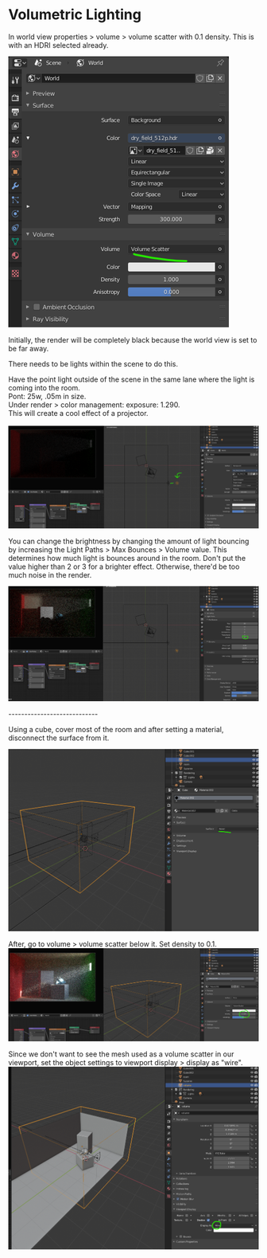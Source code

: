 # Volumetric Lighting

In world view properties > volume > volume scatter with 0.1 density. This is with an HDRI selected already.

![](<../../../.gitbook/assets/image (137).png>)

Initially, the render will be completely black because the world view is set to be far away.

There needs to be lights within the scene to do this.

Have the point light outside of the scene in the same lane where the light is coming into the room.\
Pont: 25w, .05m in size.\
Under render > color management: exposure: 1.290.\
This will create a cool effect of a projector.\
\
<img src="../../../.gitbook/assets/image (141).png" alt="" data-size="original">

You can change the brightness by changing the amount of light bouncing by increasing the Light Paths > Max Bounces > Volume value. This determines how much light is bounces around in the room. Don't put the value higher than 2 or 3 for a brighter effect. Otherwise, there'd be too much noise in the render.

![](<../../../.gitbook/assets/image (143).png>)

\----------------------------

Using a cube, cover most of the room and after setting a material, disconnect the surface from it.

![](<../../../.gitbook/assets/image (139).png>)

After, go to volume > volume scatter below it. Set density to 0.1.\
![](<../../../.gitbook/assets/image (145).png>)

Since we don't want to see the mesh used as a volume scatter in our viewport, set the object settings to viewport display > display as "wire".\
![](<../../../.gitbook/assets/image (142).png>)

